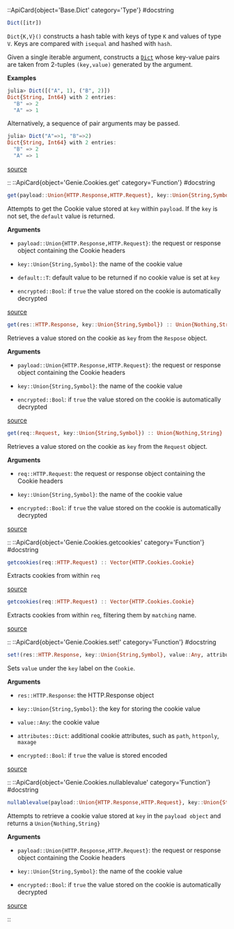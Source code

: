 

::ApiCard{object='Base.Dict' category='Type'}
#docstring



```julia
Dict([itr])
```


`Dict{K,V}()` constructs a hash table with keys of type `K` and values of type `V`. Keys are compared with `isequal` and hashed with `hash`.

Given a single iterable argument, constructs a [`Dict`](/API/cookies#Base.Dict) whose key-value pairs are taken from 2-tuples `(key,value)` generated by the argument.

**Examples**

```julia
julia> Dict([("A", 1), ("B", 2)])
Dict{String, Int64} with 2 entries:
  "B" => 2
  "A" => 1
```


Alternatively, a sequence of pair arguments may be passed.

```julia
julia> Dict("A"=>1, "B"=>2)
Dict{String, Int64} with 2 entries:
  "B" => 2
  "A" => 1
```



[source](https://github.com/JuliaLang/julia/blob/6f3fdf7b36250fb95f512a2b927ad2518c07d2b5/base/dict.jl#L31-L56)

::
::ApiCard{object='Genie.Cookies.get' category='Function'}
#docstring



```julia
get(payload::Union{HTTP.Response,HTTP.Request}, key::Union{String,Symbol}, default::T; encrypted::Bool = true)::T where T
```


Attempts to get the Cookie value stored at `key` within `payload`. If the `key` is not set, the `default` value is returned.

**Arguments**
- `payload::Union{HTTP.Response,HTTP.Request}`: the request or response object containing the Cookie headers
  
- `key::Union{String,Symbol}`: the name of the cookie value
  
- `default::T`: default value to be returned if no cookie value is set at `key`
  
- `encrypted::Bool`: if `true` the value stored on the cookie is automatically decrypted
  


[source](https://github.com/GenieFramework/Genie.jl/blob/v5.30.6/src/Cookies.jl#L10-L21)



```julia
get(res::HTTP.Response, key::Union{String,Symbol}) :: Union{Nothing,String}
```


Retrieves a value stored on the cookie as `key` from the `Respose` object.

**Arguments**
- `payload::Union{HTTP.Response,HTTP.Request}`: the request or response object containing the Cookie headers
  
- `key::Union{String,Symbol}`: the name of the cookie value
  
- `encrypted::Bool`: if `true` the value stored on the cookie is automatically decrypted
  


[source](https://github.com/GenieFramework/Genie.jl/blob/v5.30.6/src/Cookies.jl#L28-L37)



```julia
get(req::Request, key::Union{String,Symbol}) :: Union{Nothing,String}
```


Retrieves a value stored on the cookie as `key` from the `Request` object.

**Arguments**
- `req::HTTP.Request`: the request or response object containing the Cookie headers
  
- `key::Union{String,Symbol}`: the name of the cookie value
  
- `encrypted::Bool`: if `true` the value stored on the cookie is automatically decrypted
  


[source](https://github.com/GenieFramework/Genie.jl/blob/v5.30.6/src/Cookies.jl#L45-L54)

::
::ApiCard{object='Genie.Cookies.getcookies' category='Function'}
#docstring



```julia
getcookies(req::HTTP.Request) :: Vector{HTTP.Cookies.Cookie}
```


Extracts cookies from within `req`


[source](https://github.com/GenieFramework/Genie.jl/blob/v5.30.6/src/Cookies.jl#L160-L164)



```julia
getcookies(req::HTTP.Request) :: Vector{HTTP.Cookies.Cookie}
```


Extracts cookies from within `req`, filtering them by `matching` name.


[source](https://github.com/GenieFramework/Genie.jl/blob/v5.30.6/src/Cookies.jl#L170-L174)

::
::ApiCard{object='Genie.Cookies.set!' category='Function'}
#docstring



```julia
set!(res::HTTP.Response, key::Union{String,Symbol}, value::Any, attributes::Dict; encrypted::Bool = true) :: HTTP.Response
```


Sets `value` under the `key` label on the `Cookie`.

**Arguments**
- `res::HTTP.Response`: the HTTP.Response object
  
- `key::Union{String,Symbol}`: the key for storing the cookie value
  
- `value::Any`: the cookie value
  
- `attributes::Dict`: additional cookie attributes, such as `path`, `httponly`, `maxage`
  
- `encrypted::Bool`: if `true` the value is stored encoded
  


[source](https://github.com/GenieFramework/Genie.jl/blob/v5.30.6/src/Cookies.jl#L62-L73)

::
::ApiCard{object='Genie.Cookies.nullablevalue' category='Function'}
#docstring



```julia
nullablevalue(payload::Union{HTTP.Response,HTTP.Request}, key::Union{String,Symbol}; encrypted::Bool = true)
```


Attempts to retrieve a cookie value stored at `key` in the `payload object` and returns a `Union{Nothing,String}`

**Arguments**
- `payload::Union{HTTP.Response,HTTP.Request}`: the request or response object containing the Cookie headers
  
- `key::Union{String,Symbol}`: the name of the cookie value
  
- `encrypted::Bool`: if `true` the value stored on the cookie is automatically decrypted
  


[source](https://github.com/GenieFramework/Genie.jl/blob/v5.30.6/src/Cookies.jl#L135-L144)

::
